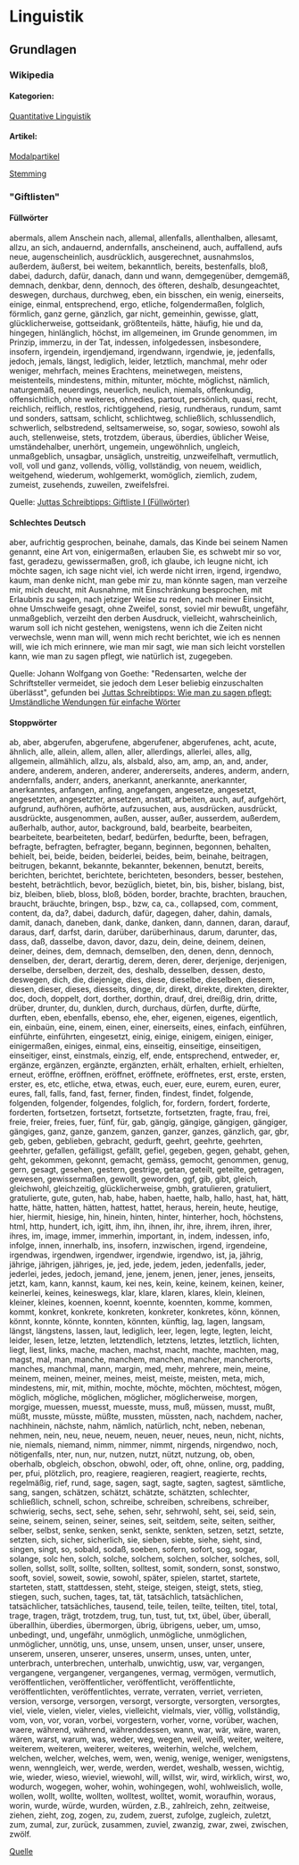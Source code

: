 # Linguistik

## Grundlagen

### Wikipedia

#### Kategorien:

[Quantitative Linguistik](http://de.wikipedia.org/wiki/Kategorie:Quantitative_Linguistik)

#### Artikel:

[Modalpartikel](http://de.wikipedia.org/wiki/Modalpartikel)

[Stemming](http://de.wikipedia.org/wiki/Stemming)

### "Giftlisten"

#### Füllwörter

abermals, allem Anschein nach, allemal, allenfalls, allenthalben, allesamt, allzu, an sich, andauernd, andernfalls, anscheinend, auch, auffallend, aufs neue, augenscheinlich, ausdrücklich, ausgerechnet, ausnahmslos, außerdem, äußerst, bei weitem, bekanntlich, bereits, bestenfalls, bloß, dabei, dadurch, dafür, danach, dann und wann, demgegenüber, demgemäß, demnach, denkbar, denn, dennoch, des öfteren, deshalb, desungeachtet, deswegen, durchaus, durchweg, eben, ein bisschen, ein wenig, einerseits, einige, einmal, entsprechend, ergo, etliche, folgendermaßen, folglich, förmlich, ganz gerne, gänzlich, gar nicht, gemeinhin, gewisse, glatt, glücklicherweise, gottseidank, größtenteils, hätte, häufig, hie und da, hingegen, hinlänglich, höchst, im allgemeinen, im Grunde genommen, im Prinzip, immerzu, in der Tat, indessen, infolgedessen, insbesondere, insofern, irgendein, irgendjemand, irgendwann, irgendwie, je, jedenfalls, jedoch, jemals, längst, lediglich, leider, letztlich, manchmal, mehr oder weniger, mehrfach, meines Erachtens, meinetwegen, meistens, meistenteils, mindestens, mithin, mitunter, möchte, möglichst, nämlich, naturgemäß, neuerdings, neuerlich, neulich, niemals, offenkundig, offensichtlich, ohne weiteres, ohnedies, partout, persönlich, quasi, recht, reichlich, reiflich, restlos, richtiggehend, riesig, rundheraus, rundum, samt und sonders, sattsam, schlicht, schlichtweg, schließlich, schlussendlich, schwerlich, selbstredend, seltsamerweise, so, sogar, sowieso, sowohl als auch, stellenweise, stets, trotzdem, überaus, überdies, üblicher Weise, umständehalber, unerhört, ungemein, ungewöhnlich, ungleich, unmaßgeblich, unsagbar, unsäglich, unstreitig, unzweifelhaft, vermutlich, voll, voll und ganz, vollends, völlig, vollständig, von neuem, weidlich, weitgehend, wiederum, wohlgemerkt, womöglich, ziemlich, zudem, zumeist, zusehends, zuweilen, zweifelsfrei.

Quelle: [Juttas Schreibtipps: Giftliste I (Füllwörter)](http://juttas-schreibtipps.blogspot.com/2006/07/giftliste-i-fllwrter.html)

#### Schlechtes Deutsch

aber, aufrichtig gesprochen, beinahe, damals, das Kinde bei seinem Namen genannt, eine Art von, einigermaßen, erlauben Sie, es schwebt mir so vor, fast, geradezu, gewissermaßen, groß, ich glaube, ich leugne nicht, ich möchte sagen, ich sage nicht viel, ich werde nicht irren, irgend, irgendwo, kaum, man denke nicht, man gebe mir zu, man könnte sagen, man verzeihe mir, mich deucht, mit Ausnahme, mit Einschränkung besprochen, mit Erlaubnis zu sagen, nach jetziger Weise zu reden, nach meiner Einsicht, ohne Umschweife gesagt, ohne Zweifel, sonst, soviel mir bewußt, ungefähr, unmaßgeblich, verzeiht den derben Ausdruck, vielleicht, wahrscheinlich, warum soll ich nicht gestehen, wenigstens, wenn ich die Zeiten nicht verwechsle, wenn man will, wenn mich recht berichtet, wie ich es nennen will, wie ich mich erinnere, wie man mir sagt, wie man sich leicht vorstellen kann, wie man zu sagen pflegt, wie natürlich ist, zugegeben.

Quelle: Johann Wolfgang von Goethe: "Redensarten, welche der Schriftsteller vermeidet, sie jedoch dem Leser beliebig einzuschalten überlässt",
gefunden bei [Juttas Schreibtipps: Wie man zu sagen pflegt: Umständliche Wendungen für einfache Wörter](http://juttas-schreibtipps.blogspot.com/2009/10/wie-man-zu-sagen-pflegt-umstandliche.html)

#### Stoppwörter

ab, aber, abgerufen, abgerufene, abgerufener, abgerufenes, acht, acute, ähnlich, alle, allein, allem, allen, aller, allerdings, allerlei, alles, allg, allgemein, allmählich, allzu, als, alsbald, also, am, amp, an, and, ander, andere, anderem, anderen, anderer, andererseits, anderes, anderm, andern, andernfalls, anderr, anders, anerkannt, anerkannte, anerkannter, anerkanntes, anfangen, anfing, angefangen, angesetze, angesetzt, angesetzten, angesetzter, ansetzen, anstatt, arbeiten, auch, auf, aufgehört, aufgrund, aufhören, aufhörte, aufzusuchen, aus, ausdrücken, ausdrückt, ausdrückte, ausgenommen, außen, ausser, außer, ausserdem, außerdem, außerhalb, author, autor, background, bald, bearbeite, bearbeiten, bearbeitete, bearbeiteten, bedarf, bedürfen, bedurfte, been, befragen, befragte, befragten, befragter, begann, beginnen, begonnen, behalten, behielt, bei, beide, beiden, beiderlei, beides, beim, beinahe, beitragen, beitrugen, bekannt, bekannte, bekannter, bekennen, benutzt, bereits, berichten, berichtet, berichtete, berichteten, besonders, besser, bestehen, besteht, beträchtlich, bevor, bezüglich, bietet, bin, bis, bisher, bislang, bist, biz, bleiben, blieb, bloss, bloß, böden, border, brachte, brachten, brauchen, braucht, bräuchte, bringen, bsp., bzw, ca, ca., collapsed, com, comment, content, da, da?, dabei, dadurch, dafür, dagegen, daher, dahin, damals, damit, danach, daneben, dank, danke, danken, dann, dannen, daran, darauf, daraus, darf, darfst, darin, darüber, darüberhinaus, darum, darunter, das, dass, daß, dasselbe, davon, davor, dazu, dein, deine, deinem, deinen, deiner, deines, dem, demnach, demselben, den, denen, denn, dennoch, denselben, der, derart, derartig, derem, deren, derer, derjenige, derjenigen, derselbe, derselben, derzeit, des, deshalb, desselben, dessen, desto, deswegen, dich, die, diejenige, dies, diese, dieselbe, dieselben, diesem, diesen, dieser, dieses, diesseits, dinge, dir, direkt, direkte, direkten, direkter, doc, doch, doppelt, dort, dorther, dorthin, drauf, drei, dreißig, drin, dritte, drüber, drunter, du, dunklen, durch, durchaus, dürfen, durfte, dürfte, durften, eben, ebenfalls, ebenso, ehe, eher, eigenen, eigenes, eigentlich, ein, einbaün, eine, einem, einen, einer, einerseits, eines, einfach, einführen, einführte, einführten, eingesetzt, einig, einige, einigem, einigen, einiger, einigermaßen, einiges, einmal, eins, einseitig, einseitige, einseitigen, einseitiger, einst, einstmals, einzig, elf, ende, entsprechend, entweder, er, ergänze, ergänzen, ergänzte, ergänzten, erhält, erhalten, erhielt, erhielten, erneut, eröffne, eröffnen, eröffnet, eröffnete, eröffnetes, erst, erste, ersten, erster, es, etc, etliche, etwa, etwas, euch, euer, eure, eurem, euren, eurer, eures, fall, falls, fand, fast, ferner, finden, findest, findet, folgende, folgenden, folgender, folgendes, folglich, for, fordern, fordert, forderte, forderten, fortsetzen, fortsetzt, fortsetzte, fortsetzten, fragte, frau, frei, freie, freier, freies, fuer, fünf, für, gab, gängig, gängige, gängigen, gängiger, gängiges, ganz, ganze, ganzem, ganzen, ganzer, ganzes, gänzlich, gar, gbr, geb, geben, geblieben, gebracht, gedurft, geehrt, geehrte, geehrten, geehrter, gefallen, gefälligst, gefällt, gefiel, gegeben, gegen, gehabt, gehen, geht, gekommen, gekonnt, gemacht, gemäss, gemocht, genommen, genug, gern, gesagt, gesehen, gestern, gestrige, getan, geteilt, geteilte, getragen, gewesen, gewissermaßen, gewollt, geworden, ggf, gib, gibt, gleich, gleichwohl, gleichzeitig, glücklicherweise, gmbh, gratulieren, gratuliert, gratulierte, gute, guten, hab, habe, haben, haette, halb, hallo, hast, hat, hätt, hatte, hätte, hatten, hätten, hattest, hattet, heraus, herein, heute, heutige, hier, hiermit, hiesige, hin, hinein, hinten, hinter, hinterher, hoch, höchstens, html, http, hundert, ich, igitt, ihm, ihn, ihnen, ihr, ihre, ihrem, ihren, ihrer, ihres, im, image, immer, immerhin, important, in, indem, indessen, info, infolge, innen, innerhalb, ins, insofern, inzwischen, irgend, irgendeine, irgendwas, irgendwen, irgendwer, irgendwie, irgendwo, ist, ja, jährig, jährige, jährigen, jähriges, je, jed, jede, jedem, jeden, jedenfalls, jeder, jederlei, jedes, jedoch, jemand, jene, jenem, jenen, jener, jenes, jenseits, jetzt, kam, kann, kannst, kaum, kei nes, kein, keine, keinem, keinen, keiner, keinerlei, keines, keineswegs, klar, klare, klaren, klares, klein, kleinen, kleiner, kleines, koennen, koennt, koennte, koennten, komme, kommen, kommt, konkret, konkrete, konkreten, konkreter, konkretes, könn, können, könnt, konnte, könnte, konnten, könnten, künftig, lag, lagen, langsam, längst, längstens, lassen, laut, lediglich, leer, legen, legte, legten, leicht, leider, lesen, letze, letzten, letztendlich, letztens, letztes, letztlich, lichten, liegt, liest, links, mache, machen, machst, macht, machte, machten, mag, magst, mal, man, manche, manchem, manchen, mancher, mancherorts, manches, manchmal, mann, margin, med, mehr, mehrere, mein, meine, meinem, meinen, meiner, meines, meist, meiste, meisten, meta, mich, mindestens, mir, mit, mithin, mochte, möchte, möchten, möchtest, mögen, möglich, mögliche, möglichen, möglicher, möglicherweise, morgen, morgige, muessen, muesst, muesste, muss, muß, müssen, musst, mußt, müßt, musste, müsste, müßte, mussten, müssten, nach, nachdem, nacher, nachhinein, nächste, nahm, nämlich, natürlich, ncht, neben, nebenan, nehmen, nein, neu, neue, neuem, neuen, neuer, neues, neun, nicht, nichts, nie, niemals, niemand, nimm, nimmer, nimmt, nirgends, nirgendwo, noch, nötigenfalls, nter, nun, nur, nutzen, nutzt, nützt, nutzung, ob, oben, oberhalb, obgleich, obschon, obwohl, oder, oft, ohne, online, org, padding, per, pfui, plötzlich, pro, reagiere, reagieren, reagiert, reagierte, rechts, regelmäßig, rief, rund, sage, sagen, sagt, sagte, sagten, sagtest, sämtliche, sang, sangen, schätzen, schätzt, schätzte, schätzten, schlechter, schließlich, schnell, schon, schreibe, schreiben, schreibens, schreiber, schwierig, sechs, sect, sehe, sehen, sehr, sehrwohl, seht, sei, seid, sein, seine, seinem, seinen, seiner, seines, seit, seitdem, seite, seiten, seither, selber, selbst, senke, senken, senkt, senkte, senkten, setzen, setzt, setzte, setzten, sich, sicher, sicherlich, sie, sieben, siebte, siehe, sieht, sind, singen, singt, so, sobald, sodaß, soeben, sofern, sofort, sog, sogar, solange, solc hen, solch, solche, solchem, solchen, solcher, solches, soll, sollen, sollst, sollt, sollte, sollten, solltest, somit, sondern, sonst, sonstwo, sooft, soviel, soweit, sowie, sowohl, später, spielen, startet, startete, starteten, statt, stattdessen, steht, steige, steigen, steigt, stets, stieg, stiegen, such, suchen, tages, tat, tät, tatsächlich, tatsächlichen, tatsächlicher, tatsächliches, tausend, teile, teilen, teilte, teilten, titel, total, trage, tragen, trägt, trotzdem, trug, tun, tust, tut, txt, übel, über, überall, überallhin, überdies, übermorgen, übrig, übrigens, ueber, um, umso, unbedingt, und, ungefähr, unmöglich, unmögliche, unmöglichen, unmöglicher, unnötig, uns, unse, unsem, unsen, unser, unser, unsere, unserem, unseren, unserer, unseres, unserm, unses, unten, unter, unterbrach, unterbrechen, unterhalb, unwichtig, usw, var, vergangen, vergangene, vergangener, vergangenes, vermag, vermögen, vermutlich, veröffentlichen, veröffentlicher, veröffentlicht, veröffentlichte, veröffentlichten, veröffentlichtes, verrate, verraten, verriet, verrieten, version, versorge, versorgen, versorgt, versorgte, versorgten, versorgtes, viel, viele, vielen, vieler, vieles, vielleicht, vielmals, vier, völlig, vollständig, vom, von, vor, voran, vorbei, vorgestern, vorher, vorne, vorüber, wachen, waere, während, während, währenddessen, wann, war, wär, wäre, waren, wären, warst, warum, was, weder, weg, wegen, weil, weiß, weiter, weitere, weiterem, weiteren, weiterer, weiteres, weiterhin, welche, welchem, welchen, welcher, welches, wem, wen, wenig, wenige, weniger, wenigstens, wenn, wenngleich, wer, werde, werden, werdet, weshalb, wessen, wichtig, wie, wieder, wieso, wieviel, wiewohl, will, willst, wir, wird, wirklich, wirst, wo, wodurch, wogegen, woher, wohin, wohingegen, wohl, wohlweislich, wolle, wollen, wollt, wollte, wollten, wolltest, wolltet, womit, woraufhin, woraus, worin, wurde, würde, wurden, würden, z.B., zahlreich, zehn, zeitweise, ziehen, zieht, zog, zogen, zu, zudem, zuerst, zufolge, zugleich, zuletzt, zum, zumal, zur, zurück, zusammen, zuviel, zwanzig, zwar, zwei, zwischen, zwölf.

[Quelle](http://feya.solariz.de/wp-content/uploads/stopwords.txt)
